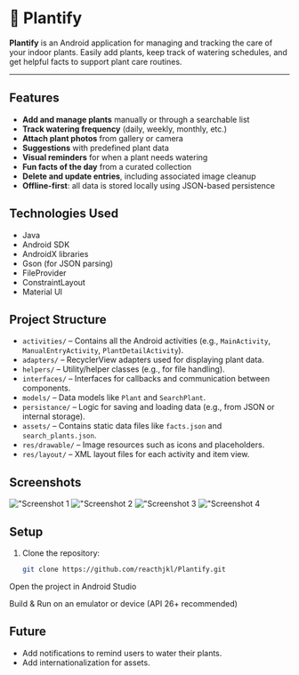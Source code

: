 # 🌱 Plantify

**Plantify** is an Android application for managing and tracking the care of your indoor plants. Easily add plants, keep track of watering schedules, and get helpful facts to support plant care routines.

---

## Features

- **Add and manage plants** manually or through a searchable list
- **Track watering frequency** (daily, weekly, monthly, etc.)
- **Attach plant photos** from gallery or camera
- **Suggestions** with predefined plant data
- **Visual reminders** for when a plant needs watering
- **Fun facts of the day** from a curated collection
- **Delete and update entries**, including associated image cleanup
- **Offline-first**: all data is stored locally using JSON-based persistence


## Technologies Used

- Java
- Android SDK
- AndroidX libraries
- Gson (for JSON parsing)
- FileProvider
- ConstraintLayout
- Material UI

## Project Structure

- `activities/` – Contains all the Android activities (e.g., `MainActivity`, `ManualEntryActivity`, `PlantDetailActivity`).
- `adapters/` – RecyclerView adapters used for displaying plant data.
- `helpers/` – Utility/helper classes (e.g., for file handling).
- `interfaces/` – Interfaces for callbacks and communication between components.
- `models/` – Data models like `Plant` and `SearchPlant`.
- `persistance/` – Logic for saving and loading data (e.g., from JSON or internal storage).
- `assets/` – Contains static data files like `facts.json` and `search_plants.json`.
- `res/drawable/` – Image resources such as icons and placeholders.
- `res/layout/` – XML layout files for each activity and item view.

## Screenshots

!["Screenshot 1](./screenshots/1.jpg)
!["Screenshot 2](./screenshots/2.jpg)
!["Screenshot 3](./screenshots/3.jpg)
!["Screenshot 4](./screenshots/4.jpg)

## Setup

1. Clone the repository:
   ```bash
   git clone https://github.com/reacthjkl/Plantify.git

Open the project in Android Studio

Build & Run on an emulator or device (API 26+ recommended)

## Future

- Add notifications to remind users to water their plants.
- Add internationalization for assets.

